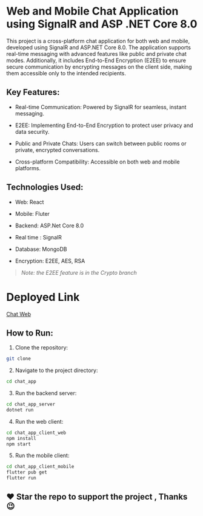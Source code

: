 # Web and Mobile Chat Application using SignalR and ASP .NET Core 8.0

This project is a cross-platform chat application for both web and mobile, developed using SignalR and ASP.NET Core 8.0. The application supports real-time messaging with advanced features like public and private chat modes. Additionally, it includes End-to-End Encryption (E2EE) to ensure secure communication by encrypting messages on the client side, making them accessible only to the intended recipients.

## Key Features:

- Real-time Communication: Powered by SignalR for seamless, instant messaging.

- E2EE: Implementing End-to-End Encryption to protect user privacy and data security.

- Public and Private Chats: Users can switch between public rooms or private, encrypted conversations.

- Cross-platform Compatibility: Accessible on both web and mobile platforms.

## Technologies Used:

- Web: React

- Mobile: Fluter

- Backend: ASP.Net Core 8.0

- Real time : SignalR

- Database: MongoDB

- Encryption: E2EE, AES, RSA

> _Note: the E2EE feature is in the Crypto branch_

# Deployed Link

[Chat Web](https://chat-app-signalr.onrender.com/)

## How to Run:

1. Clone the repository:

```bash
git clone
```

2. Navigate to the project directory:

```bash
cd chat_app
```

3. Run the backend server:

```bash
cd chat_app_server
dotnet run
```

4. Run the web client:

```bash
cd chat_app_client_web
npm install
npm start
```

5. Run the mobile client:

```bash
cd chat_app_client_mobile
flutter pub get
flutter run
```

## ❤️ Star the repo to support the project , Thanks 😉
